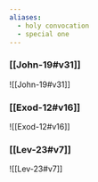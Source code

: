 ```yaml
---
aliases:
  - holy convocation
  - special one
---
```

### [[John-19#v31]]
![[John-19#v31]]

### [[Exod-12#v16]]
![[Exod-12#v16]]


### [[Lev-23#v7]]
![[Lev-23#v7]]

